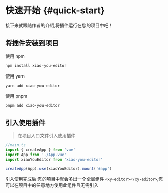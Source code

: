 # 快速开始 {#quick-start}

接下来就跟随作者的介绍,将插件运行在您的项目中吧！

## 将插件安装到项目

使用 npm

```bash
npm install xiao-you-editor
```

使用 yarn

```bash
yarn add xiao-you-editor
```

使用 pnpm

```bash
pnpm add xiao-you-editor
```

## 引入使用插件

> 在项目入口文件引入使用插件

```js
//main.ts
import { createApp } from 'vue'
import App from './App.vue'
import xiaoYouEditor from 'xiao-you-editor'

createApp(App).use(xiaoYouEditor).mount('#app')
```

引入使用完成后 您的项目中就会多出一个全局组件 `<xy-editor></xy-editor>`,您可以在项目中的任意地方使用此组件且无需引入
